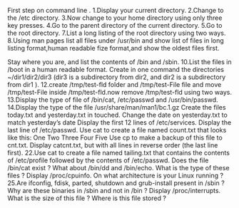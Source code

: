 First step on command line .
1.Display your current directory.
2.Change to the /etc directory.
3.Now change to your home directory using only three key presses.
4.Go to the parent directory of the current directory.
5.Go to the root directory.
7.List a long listing of the root directory using two ways.
8.Using man pages list all files under /usr/bin and show list of files in long listing format,human readable fize format,and show the oldest files first.

Stay where you are, and list the contents of /bin and /sbin.
10.List the files in /boot in a human readable format.
Create in one command the directories ~/dir1/dir2/dir3 (dir3 is a subdirectory
from dir2, and dir2 is a subdirectory from dir1 ).
12.create /tmp/test-fld folder and /tmp/test-File file and move /tmp/test-File inside /tmp/test-fld.now remove /tmp/test-fld using two ways.
13.Display the type of file of /bin/cat, /etc/passwd and /usr/bin/passwd.
14.Display the type of the file /usr/share/man/man1/bc.1.gz
Create the files today.txt and yesterday.txt in touched.
Change the date on yesterday.txt to match yesterday’s date
Display the first 12 lines of /etc/services.
Display the last line of /etc/passwd.
Use cat to create a file named count.txt that looks like this:
One
Two
Three
Four
Five
Use cp to make a backup of this file to cnt.txt.
Display catcnt.txt, but with all lines in reverse order (the last line first).
22.Use cat to create a file named tailing.txt that contains the contents of /etc/profile
followed by the contents of /etc/passwd.
Does the file /bin/cat exist ? What about /bin/dd and /bin/echo. What is the type
of these files ?
Display /proc/cpuinfo. On what architecture is your Linux running ?
25.Are ifconfig, fdisk, parted, shutdown and grub-install present in /sbin ? Why are
these binaries in /sbin and not in /bin ?
Display /proc/interrupts. What is the size of this file ? Where is this file stored ?
